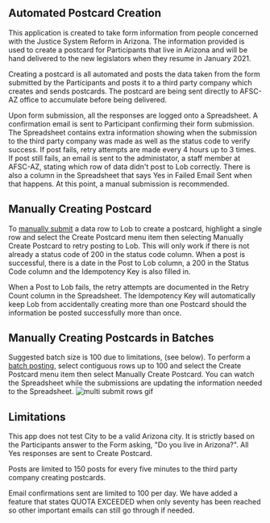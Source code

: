 ## Automated Postcard Creation  

This application is created to take form information from people concerned with the Justice System Reform in Arizona. The information provided is used to create a postcard for Participants that live in Arizona and will be hand delivered to the new legislators when they resume in January 2021.  

Creating a postcard is all automated and posts the data taken from the form submitted by the Participants and posts it to a third party company which creates and sends postcards. The postcard are being sent directly to AFSC-AZ office to accumulate before being delivered.  

Upon form submission, all the responses are logged onto a Spreadsheet. A confirmation email is sent to Participant confirming their form submission. The Spreadsheet contains extra information showing when the submission to the third party company was made as well as the status code to verify success. If post fails, retry attempts are made every 4 hours up to 3 times. If post still fails, an email is sent to the administator, a staff member at AFSC-AZ, stating which row of data didn't post to Lob correctly. There is also a column in the Spreadsheet that says Yes in Failed Email Sent when that happens. At this point, a manual submission is recommended.  

## Manually Creating Postcard  

To [manually submit](./singleSubmit.gif) a data row to Lob to create a postcard, highlight a single row and select the Create Postcard menu item then selecting Manually Create Postcard to retry posting to Lob. This will only work if there is not already a status code of 200 in the status code column. When a post is successful, there is a date in the Post to Lob column, a 200 in the Status Code column and the Idempotency Key is also filled in.   



When a Post to Lob fails, the retry attempts are documented in the Retry Count column in the Spreadsheet. The Idempotency Key will automatically keep Lob from accidentally creating more than one Postcard should the information be posted successfully more than once. 


## Manually Creating Postcards in Batches

Suggested batch size is 100 due to limitations, (see below). To perform a [batch posting](./multiSubmit.gif), select contiguous rows up to 100 and select the Create Postcard menu item then select Manually Create Postcard. You can watch the Spreadsheet while the submissions are updating the information needed to the Spreadsheet.
<img src="https://afsc-az-project.s3.us-east-2.amazonaws.com/multiSubmit.gif" alt="multi submit rows gif">

## Limitations

This app does not test City to be a valid Arizona city. It is strictly based on the Participants answer to the Form asking, "Do you live in Arizona?". All Yes responses are sent to Create Postcard.  

Posts are limited to 150 posts for every five minutes to the third party company creating postcards.

Email confirmations sent are limited to 100 per day. We have added a feature that states QUOTA EXCEEDED when only seventy has been reached so other important emails can still go through if needed.
